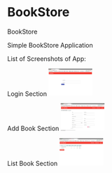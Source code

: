 # BookStore
BookStore

Simple BookStore Application


List of Screenshots of App:

Login Section
<img src="screenshots/login.png"  width="100" />


Add Book Section
<img src="screenshots/add-book.png"  width="100" />


List Book Section
<img src="screenshots/list-book.png"  width="100" />